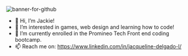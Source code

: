 <a><img src='https://i.postimg.cc/6pgLL7dm/banner-for-github.jpg' border='0' alt='banner-for-github'/></a>
- 👋 Hi, I’m Jackie!
- 👀 I’m interested in games, web design and learning how to code!
- 🌱 I’m currently enrolled in the Promineo Tech Front end coding bootcamp.
- 📫 Reach me on: https://www.linkedin.com/in/jacqueline-delgado-l/
